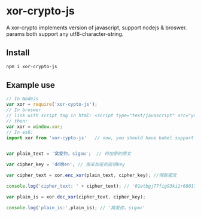 # xor-crypto-js
A xor-crypto implements version of javascript, support nodejs &amp; broswer.  
params both support any utf8-character-string.

## Install
```bash
npm i xor-crypto-js 
```

## Example use

```javascript
// In NodeJs
var xor = require('xor-cypto-js');
// In broswer
// link with script tag in html: <script type="text/javascript" src="your-path-to/xor-crypto-js/index.js" ></script> 
// then:
var xor = window.xor;
// In es6:
import xor from 'xor-cypto-js'   // now, you should have babel support first.


var plain_text = '窝爱你，sigou';  // 待加密的原文

var cipher_key = 'dd哦en'; // 用来加密的密钥key

var cipher_text = xor.enc_xor(plain_text, cipher_key); //得到密文

console.log('cipher_text: ' + cipher_text); // '01etbgj77fig93ki1r6801703dq0ji3ri9hig0ig0hgqi0ih0iq'

var plain_is = xor.dec_xor(cipher_text, cipher_key);

console.log('plain_is:',plain_is); // '窝爱你，sigou'

```